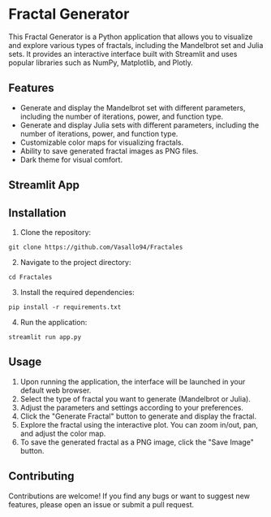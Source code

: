 # Fractal Generator

This Fractal Generator is a Python application that allows you to visualize and explore various types of fractals, including the Mandelbrot set and Julia sets. It provides an interactive interface built with Streamlit and uses popular libraries such as NumPy, Matplotlib, and Plotly.

## Features

- Generate and display the Mandelbrot set with different parameters, including the number of iterations, power, and function type.
- Generate and display Julia sets with different parameters, including the number of iterations, power, and function type.
- Customizable color maps for visualizing fractals.
- Ability to save generated fractal images as PNG files.
- Dark theme for visual comfort.
## Streamlit App

## Installation

1. Clone the repository:

```shell
git clone https://github.com/Vasallo94/Fractales
```

2. Navigate to the project directory:
```shell
cd Fractales
```

3. Install the required dependencies:
```shell
pip install -r requirements.txt
```
4. Run the application:
```shell
streamlit run app.py
```
## Usage

1. Upon running the application, the interface will be launched in your default web browser.
2. Select the type of fractal you want to generate (Mandelbrot or Julia).
3. Adjust the parameters and settings according to your preferences.
4. Click the "Generate Fractal" button to generate and display the fractal.
5. Explore the fractal using the interactive plot. You can zoom in/out, pan, and adjust the color map.
6. To save the generated fractal as a PNG image, click the "Save Image" button.

## Contributing

Contributions are welcome! If you find any bugs or want to suggest new features, please open an issue or submit a pull request.
